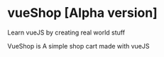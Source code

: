 # vueShop [Alpha version]
Learn vueJS by creating real world stuff

VueShop is A simple shop cart made with vueJS 
